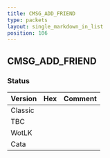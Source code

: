 ```yaml
---
title: CMSG_ADD_FRIEND
type: packets
layout: single_markdown_in_list
position: 106
---
```


## CMSG_ADD_FRIEND

### Status

Version | Hex | Comment
---------- | ---------- | ---------- 
Classic |  |  
TBC |  |  
WotLK |  |  
Cata |  |  
